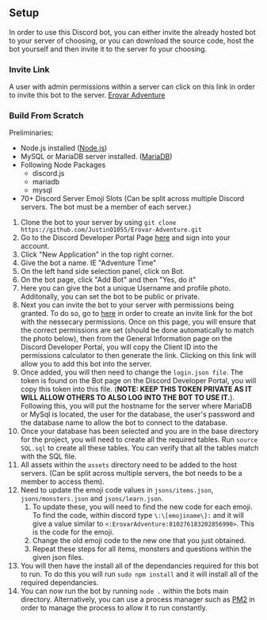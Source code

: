 ## Setup
In order to use this Discord bot, you can either invite the already hosted bot to your server of choosing, or you can download the source code, host the bot yourself and then invite it to the server fo your choosing.

### Invite Link
A user with admin permissions within a server can click on this link in order to invite this bot to the server.
[Erovar Adventure](https://discord.com/oauth2/authorize?client_id=797230767281405993&scope=bot&permissions=1544551543 "Invite Link")

### Build From Scratch
Preliminaries:
* Node.js installed ([Node.js](https://nodejs.org/en/download/ "Node.js Install"))
* MySQL or MariaDB server installed. ([MariaDB](https://mariadb.org/download/ "MariaDB Install"))
* Following Node Packages
    * discord.js
    * mariadb
    * mysql
* 70+ Discord Server Emoji Slots (Can be split across multiple Discord servers. The bot must be a member of each server.)

1. Clone the bot to your server by using ```git clone https://github.com/JustinO1055/Erovar-Adventure.git```
2. Go to the Discord Developer Portal Page [here](https://discord.com/developers/applications "Discord Developer Portal") and sign into your account.
3. Click "New Application" in the top right corner.
4. Give the bot a name. IE "Adventure Time"
5. On the left hand side selection panel, click on Bot.
6. On the bot page, click "Add Bot" and then "Yes, do it"
7. Here you can give the bot a unique Username and profile photo. Additonally, you can set the bot to be public or private. 
8. Next you can invite the bot to your server with permissions being granted. To do so, go to [here](https://discordapi.com/permissions.html#1544551543 "Discord Permission Calculator") in order to create an invite link for the bot with the nessecary permissions. Once on this page, you will ensure that the correct permissions are set (should be done automatically to match the photo below), then from the General Information page on the Discord Developer Portal, you will copy the Client ID into the permissions calculator to then generate the link. Clicking on this link will allow you to add this bot into the server.
9. Once added, you will then need to change the `login.json file`. The token is found on the Bot page on the Discord Developer Portal, you will copy this token into this file. (**NOTE: KEEP THIS TOKEN PRIVATE AS IT WILL ALLOW OTHERS TO ALSO LOG INTO THE BOT TO USE IT.**). Following this, you will put the hostname for the server where MariaDB or MySql is located, the user for the database, the user's password and the database name to allow the bot to connect to the database. 
10. Once your database has been selected and you are in the base directory for the project, you will need to create all the required tables. Run `source SQL.sql` to create all these tables. You can verify that all the tables match with the SQL file.
11. All assets within the `assets` directory need to be added to the host servers. (Can be split across multiple servers, the bot needs to be a member to access them).
12. Need to update the emoji code values in `jsons/items.json`, `jsons/monsters.json` and `jsons/learn.json`.
    1. To update these, you will need to find the new code for each emoji. To find the code, within discord type `\:\[emojiname\]:` and it will give a value similar to `<:ErovarAdventure:810276183202856990>`. This is the code for the emoji.
    2. Change the old emoji code to the new one that you just obtained.
    3. Repeat these steps for all items, monsters and questions within the given json files.
13. You will then have the install all of the dependancies required for this bot to run. To do this you will run ```sudo npm install``` and it will install all of the required dependancies.
14. You can now run the bot by running ```node .``` within the bots main directory. Alternatively, you can use a process manager such as [PM2](https://pm2.keymetrics.io/ "PM2") in order to manage the process to allow it to run constantly.
